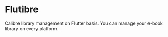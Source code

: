 # Flutibre

Calibre library management on Flutter basis. You can manage your e-book library on every platform.
